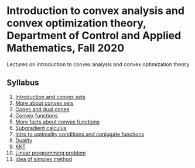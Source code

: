 # Introduction to convex analysis and convex optimization theory, Department of Control and Applied Mathematics, Fall 2020
Lectures on introduction to convex analysis and convex optimization theory

## Syllabus

1. [Introduction and convex sets](./01-IntroConvSets/lecture1.pdf)
2. [More about convex sets](./02-ConvSetsCones/lecture2.pdf)
3. [Cones and dual cones](./03-DualCones/lecture3.pdf)
4. [Convex functions](./04-ConvexFunc/lecture4.pdf)
5. [More facts about convex functions](./05-LipConvSubgrad/lecture5.pdf)
6. [Subgradient calculus](./06-Subgrad/lecture6.pdf)
7. [Intro to optimality conditions and conjugate functions](./07-ConjFunc/lecture7.pdf)
8. [Duality](./08-Duality/lecture8.pdf)
9. [KKT]()
10. [Linear programming problem]()
11. [Idea of simplex method]()





